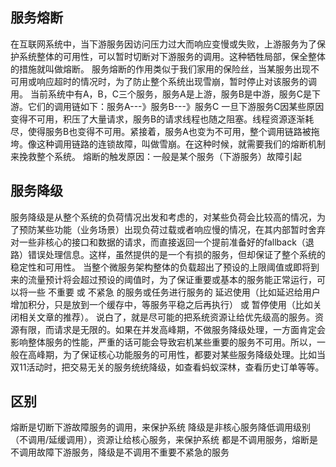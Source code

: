 ## 服务熔断
在互联网系统中，当下游服务因访问压力过大而响应变慢或失败，上游服务为了保护系统整体的可用性，可以暂时切断对下游服务的调用。这种牺牲局部，保全整体的措施就叫做熔断。
服务熔断的作用类似于我们家用的保险丝，当某服务出现不可用或响应超时的情况时，为了防止整个系统出现雪崩，暂时停止对该服务的调用。
当前系统中有A，B，C三个服务，服务A是上游，服务B是中游，服务C是下游。它们的调用链如下：服务A---》服务B---》服务C
一旦下游服务C因某些原因变得不可用，积压了大量请求，服务B的请求线程也随之阻塞。线程资源逐渐耗尽，使得服务B也变得不可用。紧接着，服务A也变为不可用，整个调用链路被拖垮。像这种调用链路的连锁故障，叫做雪崩。在这种时候，就需要我们的熔断机制来挽救整个系统。
熔断的触发原因：一般是某个服务（下游服务）故障引起


## 服务降级
服务降级是从整个系统的负荷情况出发和考虑的，对某些负荷会比较高的情况，为了预防某些功能（业务场景）出现负荷过载或者响应慢的情况，在其内部暂时舍弃对一些非核心的接口和数据的请求，而直接返回一个提前准备好的fallback（退路）错误处理信息。这样，虽然提供的是一个有损的服务，但却保证了整个系统的稳定性和可用性。
当整个微服务架构整体的负载超出了预设的上限阈值或即将到来的流量预计将会超过预设的阈值时，为了保证重要或基本的服务能正常运行，可以将一些 不重要 或 不紧急 的服务或任务进行服务的 延迟使用（比如延迟给用户增加积分，只是放到一个缓存中，等服务平稳之后再执行） 或 暂停使用（比如关闭相关文章的推荐）。
说白了，就是尽可能的把系统资源让给优先级高的服务。资源有限，而请求是无限的。如果在并发高峰期，不做服务降级处理，一方面肯定会影响整体服务的性能，严重的话可能会导致宕机某些重要的服务不可用。所以，一般在高峰期，为了保证核心功能服务的可用性，都要对某些服务降级处理。比如当双11活动时，把交易无关的服务统统降级，如查看蚂蚁深林，查看历史订单等等。


## 区别
熔断是切断下游故障服务的调用，来保护系统
降级是非核心服务降低调用级别（不调用/延缓调用），资源让给核心服务，来保护系统
都是不调用服务，熔断是不调用故障下游服务，降级是不调用不重要不紧急的服务
